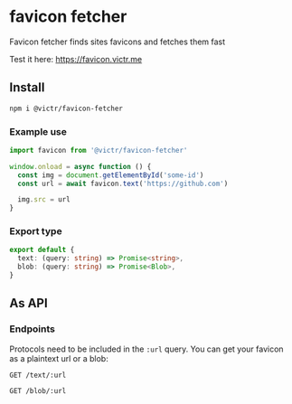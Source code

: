 # favicon fetcher

Favicon fetcher finds sites favicons and fetches them fast

Test it here: https://favicon.victr.me

## Install

```bash
npm i @victr/favicon-fetcher
```

### Example use

```js
import favicon from '@victr/favicon-fetcher'

window.onload = async function () {
  const img = document.getElementById('some-id')
  const url = await favicon.text('https://github.com')

  img.src = url
}
```

### Export type

```ts
export default {
  text: (query: string) => Promise<string>,
  blob: (query: string) => Promise<Blob>,
}
```

## As API

### Endpoints

Protocols need to be included in the `:url` query. You can get your favicon as a plaintext url or a blob:

```HTTP
GET /text/:url
```

```HTTP
GET /blob/:url
```
